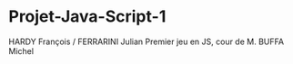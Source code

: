 # Projet-Java-Script-1
HARDY François / FERRARINI Julian
Premier jeu en JS, cour de M. BUFFA Michel
